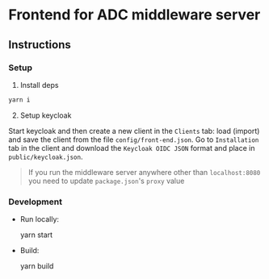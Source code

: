 # Frontend for ADC middleware server

## Instructions

### Setup

1. Install deps

```bash
yarn i
```

2. Setup keycloak

Start keycloak and then create a new client in the `Clients` tab: load (import) and save the client from the file `config/front-end.json`. Go to `Installation` tab in the client and download the `Keycloak OIDC JSON` format and place in `public/keycloak.json`.


> If you run the middleware server anywhere other than `localhost:8080` you need to update `package.json`'s `proxy` value

### Development

- Run locally:

  yarn start

- Build:

  yarn build

